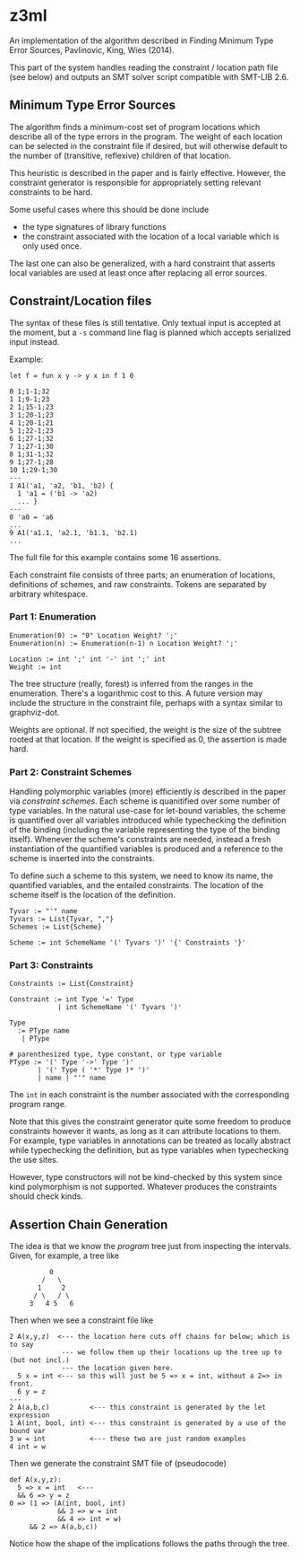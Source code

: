 # z3ml

An implementation of the algorithm described in Finding Minimum Type Error Sources, Pavlinovic, King, Wies (2014).

This part of the system handles reading the constraint / location path file (see below) and outputs an SMT solver script compatible with SMT-LIB 2.6.

## Minimum Type Error Sources

The algorithm finds a minimum-cost set of program locations which describe all of the type errors in the program. The weight of each location can be selected in the constraint file if desired, but will
otherwise default to the number of (transitive, reflexive) children of that location.

This heuristic is described in the paper and is fairly effective. However, the constraint generator is responsible for appropriately setting relevant constraints to be hard.

Some useful cases where this should be done include
* the type signatures of library functions
* the constraint associated with the location of a local variable which is only used once.

The last one can also be generalized, with a hard constraint that asserts local variables are used at least once after replacing all error sources.

## Constraint/Location files

The syntax of these files is still tentative. Only textual input is accepted at the moment, but a `-s` command line flag is planned which accepts serialized input instead.

Example:
```
let f = fun x y -> y x in f 1 0
```
```
0 1;1-1;32
1 1;9-1;23
2 1;15-1;23
3 1;20-1;23
4 1;20-1;21
5 1;22-1;23
6 1;27-1;32
7 1;27-1;30
8 1;31-1;32
9 1;27-1;28
10 1;29-1;30
---
1 A1('a1, 'a2, 'b1, 'b2) {
  1 'a1 = ('b1 -> 'a2)
  ... }
---
0 'a0 = 'a6
...
9 A1('a1.1, 'a2.1, 'b1.1, 'b2.1)
...
```
The full file for this example contains some 16 assertions.

Each constraint file consists of three parts; an enumeration of locations, definitions of schemes, and raw constraints.
Tokens are separated by arbitrary whitespace.

### Part 1: Enumeration

```
Enumeration(0) := "0" Location Weight? ';'
Enumeration(n) := Enumeration(n-1) n Location Weight? ';'

Location := int ';' int '-' int ';' int
Weight := int
```

The tree structure (really, forest) is inferred from the ranges in the enumeration. There's a logarithmic cost to this. A future version may include the structure in the constraint file, perhaps with a syntax similar to graphviz-dot.

Weights are optional. If not specified, the weight is the size of the subtree rooted at that location. If the weight is specified as 0,
the assertion is made hard.

### Part 2: Constraint Schemes

Handling polymorphic variables (more) efficiently is described in the paper via _constraint schemes_. Each scheme is quanitified
over some number of type variables. In the natural use-case for let-bound variables, the scheme is quantified over all variables introduced
while typechecking the definition of the binding (including the variable representing the type of the binding itself). Whenever the scheme's
constraints are needed, instead a fresh instantiation of the quantified variables is produced and a reference to the scheme is inserted
into the constraints.

To define such a scheme to this system, we need to know its name, the quantified variables, and the entailed constraints.
The location of the scheme itself is the location of the definition.

```
Tyvar := "'" name
Tyvars := List{Tyvar, ","}
Schemes := List{Scheme}

Scheme := int SchemeName '(' Tyvars ')' '{' Constraints '}'
```

### Part 3: Constraints

```
Constraints := List{Constraint}

Constraint := int Type '=' Type
            | int SchemeName '(' Tyvars ')'

Type
  := PType name
   | PType

# parenthesized type, type constant, or type variable
PType := '(' Type '->' Type ')' 
       | '(' Type ( '*' Type )* ')'
       | name | "'" name
```

The `int` in each constraint is the number associated with the corresponding program range. 

Note that this gives the constraint generator quite some freedom to produce constraints however it wants, as long as it can attribute locations to them. For example, type variables in annotations can be treated as locally abstract while typechecking the definition, but as type variables when typechecking the use sites.

However, type constructors will not be kind-checked by this system since kind polymorphism is not supported. Whatever produces the constraints should check kinds.

## Assertion Chain Generation

The idea is that we know the _program_ tree just from inspecting the intervals. Given,
for example, a tree like
```
          0
        /   \
       1     2
      / \   / \
     3   4 5   6
```

Then when we see a constraint file like
```
2 A(x,y,z)  <--- the location here cuts off chains for below; which is to say
             --- we follow them up their locations up the tree up to (but not incl.)
             --- the location given here.
  5 x = int <--- so this will just be 5 => x = int, without a 2=> in front.
  6 y = z
---
2 A(a,b,c)          <--- this constraint is generated by the let expression
1 A(int, bool, int) <--- this constraint is generated by a use of the bound var
3 w = int           <--- these two are just random examples
4 int = w
```

Then we generate the constraint SMT file of (pseudocode)
```
def A(x,y,z):
  5 => x = int   <--- 
  && 6 => y = z
0 => (1 => (A(int, bool, int)
            && 3 => w = int
            && 4 => int = w)
     && 2 => A(a,b,c))
```

Notice how the shape of the implications follows the paths through the tree.

